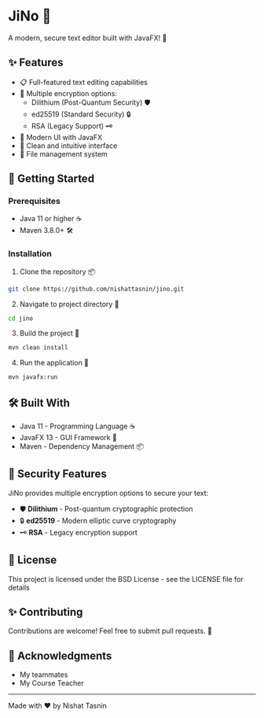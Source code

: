 # JiNo 📝 

A modern, secure text editor built with JavaFX! 🚀

## ✨ Features

- 📋 Full-featured text editing capabilities
- 🔐 Multiple encryption options:
  - Dilithium (Post-Quantum Security) 🛡️
  - ed25519 (Standard Security) 🔒
  - RSA (Legacy Support) 🗝️
- 📱 Modern UI with JavaFX
- 🎨 Clean and intuitive interface
- 💾 File management system

## 🚀 Getting Started

### Prerequisites

- Java 11 or higher ☕
- Maven 3.8.0+ 🛠️

### Installation

1. Clone the repository 📦
```bash
git clone https://github.com/nishattasnin/jino.git
```

2. Navigate to project directory 📂
```bash
cd jino
```

3. Build the project 🔨
```bash
mvn clean install
```

4. Run the application 🎯
```bash
mvn javafx:run
```

## 🛠️ Built With

- Java 11 - Programming Language ☕
- JavaFX 13 - GUI Framework 🎨
- Maven - Dependency Management 📦

## 🔑 Security Features

JiNo provides multiple encryption options to secure your text:

- 🛡️ **Dilithium** - Post-quantum cryptographic protection
- 🔒 **ed25519** - Modern elliptic curve cryptography
- 🗝️ **RSA** - Legacy encryption support

## 📝 License

This project is licensed under the BSD License - see the LICENSE file for details

## ✨ Contributing

Contributions are welcome! Feel free to submit pull requests. 🤝

## 🙏 Acknowledgments

- My teammates
- My Course Teacher
  
---
Made with ❤️ by Nishat Tasnin
